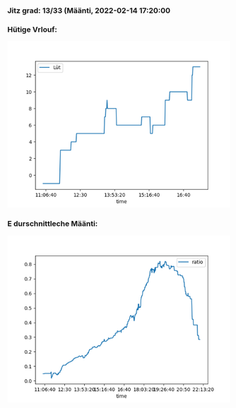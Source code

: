 ### Jitz grad: 13/33 (Määnti, 2022-02-14 17:20:00

### Hütige Vrlouf:
![Graph](Today.png)

### E durschnittleche Määnti:
![Graph](Määnti.png)